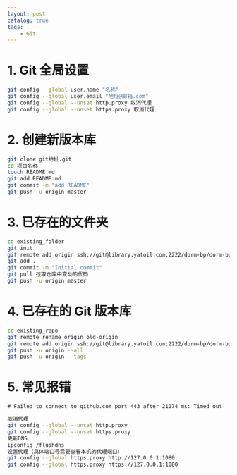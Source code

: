 ```yaml
---
layout: post   	
catalog: true 	
tags:
    - Git
---
```





# 1. Git 全局设置

```bash
git config --global user.name "名称"
git config --global user.email "地址@邮箱.com"
git config --global --unset http.proxy 取消代理
git config --global --unset https.proxy 取消代理
```
# 2. 创建新版本库

```bash
git clone git地址.git
cd 项目名称
touch README.md
git add README.md
git commit -m "add README"
git push -u origin master
```
# 3. 已存在的文件夹

```bash
cd existing_folder
git init
git remote add origin ssh://git@library.yatoil.com:2222/dorm-bp/dorm-business-platform.git
git add .
git commit -m "Initial commit"
git pull 拉取仓库中变动的代码
git push -u origin master
```
# 4. 已存在的 Git 版本库

```bash
cd existing_repo
git remote rename origin old-origin
git remote add origin ssh://git@library.yatoil.com:2222/dorm-bp/dorm-business-platform.git
git push -u origin --all
git push -u origin --tags
```
# 5. 常见报错

`# Failed to connect to github.com port 443 after 21074 ms: Timed out`

```bash
取消代理
git config --global --unset http.proxy
git config --global --unset https.proxy
更新DNS
ipconfig /flushdns
设置代理（具体端口号需要查看本机的代理端口） 
git config --global https.proxy http://127.0.0.1:1080
git config --global https.proxy https://127.0.0.1:1080
```